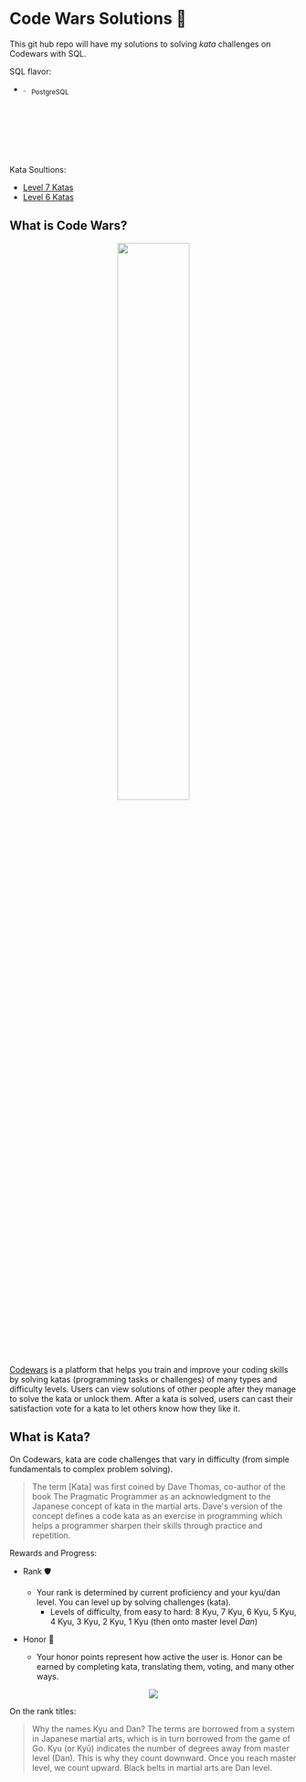 # Code Wars Solutions :open_book:
This git hub repo will have my solutions to solving <i>kata</i> challenges on Codewars with SQL.


SQL flavor: 
  - <img src="https://user-images.githubusercontent.com/66498659/181071848-1eb8e52e-0870-4ec2-b466-38f007fd10a6.png" width = "3%" height ="3%"><sub>PostgreSQL</sub>

Kata Soultions:
   - [Level 7 Katas](https://github.com/delaney-data/CodeWarsSolutions/tree/main/7-kyu-SQL)
   - [Level 6 Katas](https://github.com/delaney-data/CodeWarsSolutions/tree/main/6-kyu-SQL)

## What is Code Wars?
<p align="center"><img src="https://i.imgur.com/ghsdVN1.jpg" height="50%" width="50%">
</p>
<p align="center"> 

[Codewars](https://www.codewars.com/) is a platform that helps you train and improve your coding skills by solving katas (programming tasks or challenges) of many types and difficulty levels. Users can view solutions of other people after they manage to solve the kata or unlock them. After a kata is solved, users can cast their satisfaction vote for a kata to let others know how they like it.
</p>

## What is Kata?
On Codewars, kata are code challenges that vary in difficulty (from simple fundamentals to complex problem solving). 

>The term [Kata] was first coined by Dave Thomas, co-author of the book The Pragmatic Programmer as an acknowledgment to the Japanese concept of kata in the martial arts. Dave's version of the concept defines a code kata as an exercise in programming which helps a programmer sharpen their skills through practice and repetition.

Rewards and Progress:
- Rank :shield:
  - Your rank is determined by current  proficiency and your kyu/dan level. You can level up by solving challenges (kata).
      - Levels of difficulty, from easy to hard: 8 Kyu, 7 Kyu, 6 Kyu, 5 Kyu, 4 Kyu, 3 Kyu, 2 Kyu, 1 Kyu (then onto master level <i>Dan</i>)
      
- Honor :handshake:
  - Your honor points represent how active the user is. Honor can be earned by completing kata, translating them, voting, and many other ways. 
<p align="center"><img src="https://www.codewars.com/users/delaney-data/badges/large"></p>

On the rank titles:
>Why the names Kyu and Dan? The terms are borrowed from a system in Japanese martial arts, which is in turn borrowed from the game of Go. Kyu (or Kyū) indicates the number of degrees away from master level (Dan). This is why they count downward. Once you reach master level, we count upward. Black belts in martial arts are Dan level.

